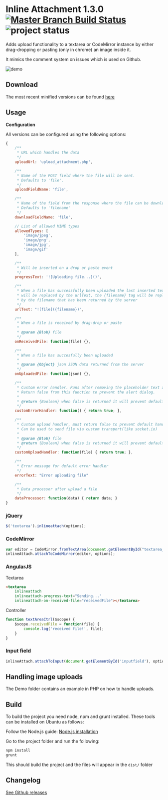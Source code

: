 # Inline Attachment 1.3.0 [![Master Branch Build Status](https://api.travis-ci.org/Rovak/InlineAttachment.png?branch=master)](http://travis-ci.org/Rovak/InlineAttachment) ![project status](http://stillmaintained.com/Rovak/InlineAttachment.png)

Adds upload functionality to a textarea or CodeMirror instance by either drag-dropping or pasting (only in chrome) an image inside it.

It mimics the comment system on issues which is used on Github.

![demo](https://f.cloud.github.com/assets/21/678/248aac6a-40a2-11e2-9a76-fd59ded28bbe.gif)

## Download

The most recent minified versions can be found [here](http://data.razko.nl/projects/inlineattachment/latest/)

## Usage

__Configuration__

All versions can be configured using the following options:

```javascript
{
    /**
     * URL which handles the data
     */
    uploadUrl: 'upload_attachment.php',

    /**
     * Name of the POST field where the file will be sent.
     * Defaults to 'file'.
     */
    uploadFieldName: 'file',

    /**
     * Name of the field from the response where the file can be downloaded.
     * Defaults to 'filename'
     */
    downloadFieldName: 'file',

    // List of allowed MIME types
    allowedTypes: [
        'image/jpeg',
        'image/png',
        'image/jpg',
        'image/gif'
    ],

    /**
     * Will be inserted on a drop or paste event
     */
    progressText: '![Uploading file...]()',

    /**
     * When a file has successfully been uploaded the last inserted text
     * will be replaced by the urlText, the {filename} tag will be replaced
     * by the filename that has been returned by the server
     */
    urlText: "![file]({filename})",

    /**
     * When a file is received by drag-drop or paste
     *
     * @param {Blob} file
     */
    onReceivedFile: function(file) {},

    /**
     * When a file has succesfully been uploaded
     *
     * @param {Object} json JSON data returned from the server
     */
    onUploadedFile: function(json) {},

    /**
     * Custom error handler. Runs after removing the placeholder text and before the alert().
     * Return false from this function to prevent the alert dialog.
     *
     * @return {Boolean} when false is returned it will prevent default error behavior
     */
    customErrorHandler: function() { return true; },

    /**
     * Custom upload handler, must return false to prevent default handler.
     * Can be used to send file via custom transport(like socket.io)
     *
     * @param {Blob} file
     * @return {Boolean} when false is returned it will prevent default upload behavior
     */
    customUploadHandler: function(file) { return true; },

    /**
     * Error message for default error handler
     */
    errorText: "Error uploading file"

    /**
     * Data processor after upload a file
     */
    dataProcessor: function(data) { return data; }
}
```

### jQuery

```javascript
$('textarea').inlineattach(options);
```

### CodeMirror

```javascript
var editor = CodeMirror.fromTextArea(document.getElementById("textarea_editor"));
inlineAttach.attachToCodeMirror(editor, options);
```

### AngularJS

Textarea

```html
<textarea
    inlineattach
    inlineattach-progress-text="Sending..."
    inlineattach-on-received-file="receivedFile"></textarea>
```

Controller

```javascript
function textAreaCtrl($scope) {
    $scope.receivedFile = function(file) {
        console.log('received file!', file);
    }
}
```

### Input field

```javascript
inlineAttach.attachToInput(document.getElementById('inputfield'), options);
```

## Handling image uploads

The Demo folder contains an example in PHP on how to handle uploads.

## Build

To build the project you need node, npm and grunt installed. These tools can be installed on Ubuntu as follows:

Follow the Node.js guide: [Node.js installation](https://github.com/joyent/node/wiki/Installing-Node.js-via-package-manager)

Go to the project folder and run the following:

```sh
npm install
grunt
```

This should build the project and the files will appear in the `dist/` folder

## Changelog

[See Github releases](https://github.com/Rovak/InlineAttachment/releases)
